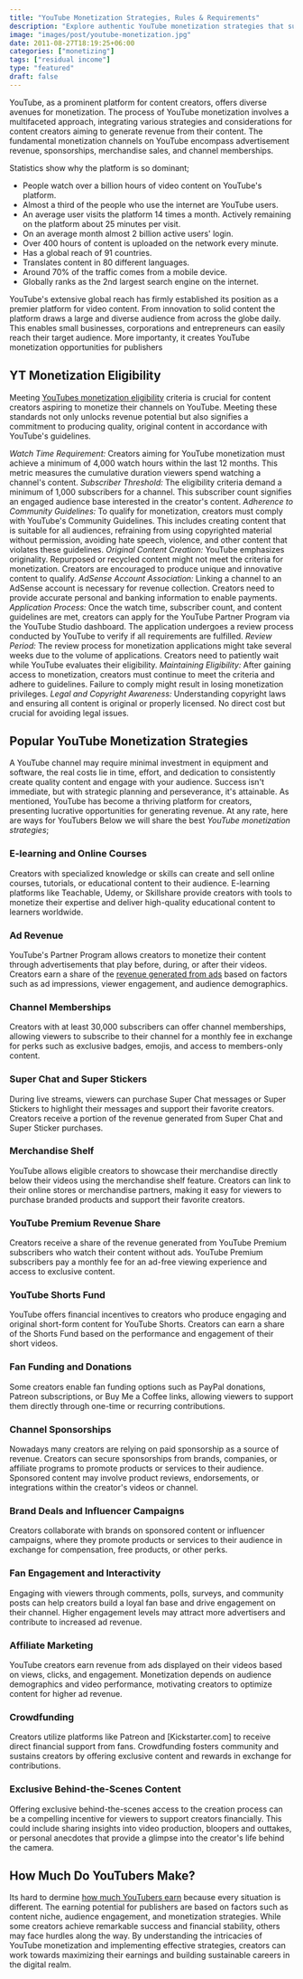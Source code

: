 ```yaml
---
title: "YouTube Monetization Strategies, Rules & Requirements"
description: "Explore authentic YouTube monetization strategies that successful publishers currently use. Find rules and requirements to fulfill eligibility criteria."
image: "images/post/youtube-monetization.jpg"
date: 2011-08-27T18:19:25+06:00
categories: ["monetizing"]
tags: ["residual income"]
type: "featured"
draft: false
---
```


YouTube, as a prominent platform for content creators, offers diverse avenues for monetization. The process of YouTube monetization involves a multifaceted approach, integrating various strategies and considerations for content creators aiming to generate revenue from their content. The fundamental monetization channels on YouTube encompass advertisement revenue, sponsorships, merchandise sales, and channel memberships.

Statistics show why the platform is so dominant;

- People watch over a billion hours of video content on YouTube's platform.
- Almost a third of the people who use the internet are YouTube users.
- An average user visits the platform 14 times a month. Actively remaining on the platform about 25 minutes per visit.
- On an average month almost 2 billion active users' login.
- Over 400 hours of content is uploaded on the network every minute.
- Has a global reach of 91 countries.
- Translates content in 80 different languages.
- Around 70% of the traffic comes from a mobile device.
- Globally ranks as the 2nd largest search engine on the internet.

YouTube's extensive global reach has firmly established its position as a premier platform for video content. From innovation to solid content the platform draws a large and diverse audience from across the globe daily. This enables small businesses, corporations and entrepreneurs can easily reach their target audience. More importanty, it creates YouTube monetization opportunities for publishers

## YT Monetization Eligibility

Meeting [YouTubes monetization eligibility](https://www.youtube.com/howyoutubeworks/policies/monetization-policies/) criteria is crucial for content creators aspiring to monetize their channels on YouTube. Meeting these standards not only unlocks revenue potential but also signifies a commitment to producing quality, original content in accordance with YouTube's guidelines.

_Watch Time Requirement:_ Creators aiming for YouTube monetization must achieve a minimum of 4,000 watch hours within the last 12 months. This metric measures the cumulative duration viewers spend watching a channel's content.
_Subscriber Threshold:_ The eligibility criteria demand a minimum of 1,000 subscribers for a channel. This subscriber count signifies an engaged audience base interested in the creator's content.
_Adherence to Community Guidelines:_ To qualify for monetization, creators must comply with YouTube's Community Guidelines. This includes creating content that is suitable for all audiences, refraining from using copyrighted material without permission, avoiding hate speech, violence, and other content that violates these guidelines.
_Original Content Creation:_ YouTube emphasizes originality. Repurposed or recycled content might not meet the criteria for monetization. Creators are encouraged to produce unique and innovative content to qualify.
_AdSense Account Association:_ Linking a channel to an AdSense account is necessary for revenue collection. Creators need to provide accurate personal and banking information to enable payments.
_Application Process:_ Once the watch time, subscriber count, and content guidelines are met, creators can apply for the YouTube Partner Program via the YouTube Studio dashboard. The application undergoes a review process conducted by YouTube to verify if all requirements are fulfilled.
_Review Period:_ The review process for monetization applications might take several weeks due to the volume of applications. Creators need to patiently wait while YouTube evaluates their eligibility.
_Maintaining Eligibility:_ After gaining access to monetization, creators must continue to meet the criteria and adhere to guidelines. Failure to comply might result in losing monetization privileges.
_Legal and Copyright Awareness:_ Understanding copyright laws and ensuring all content is original or properly licensed. No direct cost but crucial for avoiding legal issues.

## Popular YouTube Monetization Strategies

A YouTube channel may require minimal investment in equipment and software, the real costs lie in time, effort, and dedication to consistently create quality content and engage with your audience. Success isn't immediate, but with strategic planning and perseverance, it's attainable. As mentioned, YouTube has become a thriving platform for creators, presenting lucrative opportunities for generating revenue. At any rate, here are ways for YouTubers Below we will share the best _YouTube monetization strategies_;

### E-learning and Online Courses

Creators with specialized knowledge or skills can create and sell online courses, tutorials, or educational content to their audience. E-learning platforms like Teachable, Udemy, or Skillshare provide creators with tools to monetize their expertise and deliver high-quality educational content to learners worldwide.

### Ad Revenue

YouTube's Partner Program allows creators to monetize their content through advertisements that play before, during, or after their videos. Creators earn a share of the [revenue generated from ads](/blog/how-to-make-money-with-google-ads) based on factors such as ad impressions, viewer engagement, and audience demographics.

### Channel Memberships

Creators with at least 30,000 subscribers can offer channel memberships, allowing viewers to subscribe to their channel for a monthly fee in exchange for perks such as exclusive badges, emojis, and access to members-only content.

### Super Chat and Super Stickers

During live streams, viewers can purchase Super Chat messages or Super Stickers to highlight their messages and support their favorite creators. Creators receive a portion of the revenue generated from Super Chat and Super Sticker purchases.

### Merchandise Shelf

YouTube allows eligible creators to showcase their merchandise directly below their videos using the merchandise shelf feature. Creators can link to their online stores or merchandise partners, making it easy for viewers to purchase branded products and support their favorite creators.

### YouTube Premium Revenue Share

Creators receive a share of the revenue generated from YouTube Premium subscribers who watch their content without ads. YouTube Premium subscribers pay a monthly fee for an ad-free viewing experience and access to exclusive content.

### YouTube Shorts Fund

YouTube offers financial incentives to creators who produce engaging and original short-form content for YouTube Shorts. Creators can earn a share of the Shorts Fund based on the performance and engagement of their short videos.

### Fan Funding and Donations

Some creators enable fan funding options such as PayPal donations, Patreon subscriptions, or Buy Me a Coffee links, allowing viewers to support them directly through one-time or recurring contributions.

### Channel Sponsorships

Nowadays many creators are relying on paid sponsorship as a source of revenue. Creators can secure sponsorships from brands, companies, or affiliate programs to promote products or services to their audience. Sponsored content may involve product reviews, endorsements, or integrations within the creator's videos or channel.

### Brand Deals and Influencer Campaigns

Creators collaborate with brands on sponsored content or influencer campaigns, where they promote products or services to their audience in exchange for compensation, free products, or other perks.

### Fan Engagement and Interactivity

Engaging with viewers through comments, polls, surveys, and community posts can help creators build a loyal fan base and drive engagement on their channel. Higher engagement levels may attract more advertisers and contribute to increased ad revenue.

### Affiliate Marketing

YouTube creators earn revenue from ads displayed on their videos based on views, clicks, and engagement. Monetization depends on audience demographics and video performance, motivating creators to optimize content for higher ad revenue.

### Crowdfunding

Creators utilize platforms like Patreon and [Kickstarter.com] to receive direct financial support from fans. Crowdfunding fosters community and sustains creators by offering exclusive content and rewards in exchange for contributions.

### Exclusive Behind-the-Scenes Content

Offering exclusive behind-the-scenes access to the creation process can be a compelling incentive for viewers to support creators financially. This could include sharing insights into video production, bloopers and outtakes, or personal anecdotes that provide a glimpse into the creator's life behind the camera.

## How Much Do YouTubers Make?

Its hard to dermine [how much YouTubers earn](/blog/how-much-do-youtubers-make) because every situation is different. The earning potential for publishers are based on factors such as content niche, audience engagement, and monetization strategies. While some creators achieve remarkable success and financial stability, others may face hurdles along the way. By understanding the intricacies of YouTube monetization and implementing effective strategies, creators can work towards maximizing their earnings and building sustainable careers in the digital realm.